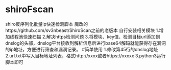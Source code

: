 # shiroFscan
shiro反序列化批量ip快速检测脚本
魔改的https://github.com/sv3nbeast/ShiroScan之前的老版本
自行安装相关模块
1.增加线程池快速扫描
2.解决https检测问题
3.将模块、key值、检测目标url添加到dnslog的头部，dnslog平台接收到解析信息后进行base64解码就能获得存在漏洞的ip地址，方便进行筛查和漏洞记录。
#简单使用
1.修改第45行的dnslog地址
2.url.txt中写入目标地址列表，格式http://xxxx或者https://xxxxx
3.python3运行脚本即可


